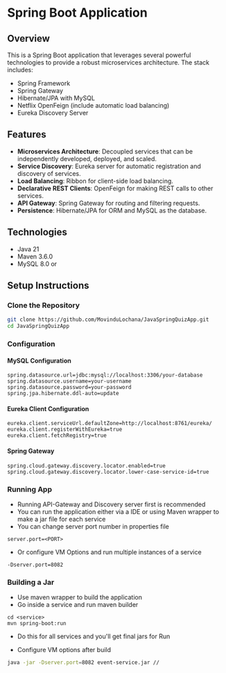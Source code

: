 # Spring Boot Application

## Overview

This is a Spring Boot application that leverages several powerful technologies to provide a robust microservices architecture. The stack includes:

- Spring Framework
- Spring Gateway
- Hibernate/JPA with MySQL
- Netflix OpenFeign (include automatic load balancing)
- Eureka Discovery Server

## Features

- **Microservices Architecture**: Decoupled services that can be independently developed, deployed, and scaled.
- **Service Discovery**: Eureka server for automatic registration and discovery of services.
- **Load Balancing**: Ribbon for client-side load balancing.
- **Declarative REST Clients**: OpenFeign for making REST calls to other services.
- **API Gateway**: Spring Gateway for routing and filtering requests.
- **Persistence**: Hibernate/JPA for ORM and MySQL as the database.

## Technologies

- Java 21
- Maven 3.6.0
- MySQL 8.0 or

## Setup Instructions

### Clone the Repository

```sh
git clone https://github.com/MovinduLochana/JavaSpringQuizApp.git
cd JavaSpringQuizApp
```

### Configuration
#### MySQL Configuration
```
spring.datasource.url=jdbc:mysql://localhost:3306/your-database
spring.datasource.username=your-username
spring.datasource.password=your-password
spring.jpa.hibernate.ddl-auto=update
```
#### Eureka Client Configuration
```
eureka.client.serviceUrl.defaultZone=http://localhost:8761/eureka/
eureka.client.registerWithEureka=true
eureka.client.fetchRegistry=true
```
#### Spring Gateway 
```
spring.cloud.gateway.discovery.locator.enabled=true
spring.cloud.gateway.discovery.locator.lower-case-service-id=true
```

### Running App

- Running API-Gateway and Discovery server first is recommended 
- You can run the application either via a IDE or using Maven wrapper to make a jar file for each service
- You can change server port number in properties file

```
server.port=<PORT>
```
- Or configure VM Options and run multiple instances of a service

```
-Dserver.port=8082
```

### Building a Jar

- Use maven wrapper to build the application
- Go inside a service and run maven builder

```
cd <service>
mvn spring-boot:run
```

- Do this for all services and you'll get final jars for Run

- Configure VM options after build

```sh
java -jar -Dserver.port=8082 event-service.jar //
```


